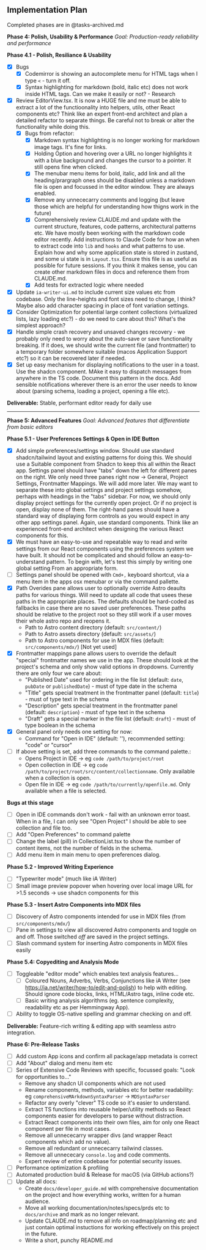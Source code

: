 ## Implementation Plan

Completed phases are in @tasks-archived.md

**Phase 4: Polish, Usability & Performance**
_Goal: Production-ready reliability and performance_

**Phase 4.1 - Polish, Resiliance & Usability**

- [x] Bugs
  - [x] Codemirror is showing an autocomplete menu for HTML tags when I type `<` - turn it off.
  - [x] Syntax highlighting for markdown (bold, italic etc) does not work inside HTML tags. Can we make it easily or not? - Research
- [x] Review EditorView.tsx. It is now a HUGE file and me must be able to extract a lot of the functioonality into helpers, utils, other React components etc? Think like an expert front-end architect and plan a detailed refactor to separate things. Be careful not to break or alter the functionality while doing this.
  - [x] Bugs from refactor:
    - [x] Markdown syntax highlighting is no longer working for markdown image tags. It's fine for links.
    - [x] Holding Option and hovering over a URL no longer highlights it with a blue background and changes the cursor to a pointer. It still opens fine when clicked.
    - [x] The menubar menu items for bold, italic, add link and all the heading/prargraph ones should be disabled unless a markdown file is open and focussed in the editor window. They are always enabled.
    - [x] Remove any unnececarry comments and logging (but leave those which are helpful for understanding how thigns work in the future)
    - [x] Comprehensively review CLAUDE.md and update with the current structure, features, code patterns, architectural patterns etc. We have mostly been working with the markdown code editor recently. Add instructions to Claude Code for how an when to extract code into `lib` and `hooks` and what patterns to use. Explain how and why some application state is stored in zustand, and some ui state is in `Layout.tsx`. Ensure this file is as useful as possible for future sessions. If you think it makes sense, you can create other markdown files in docs and reference them from CLAUDE.md.
    - [x] Add tests for extracted logic where needed
- [x] Update `ia-writer-ui.md` to include current size values etc from codebase. Only the line-heights and font sizes need to change, I think? Maybe also add character spacing in place of font variation settings.
- [x] Consider Optimization for potential large content collections (virtualized lists, lazy loading etc?) - do we need to care about this? What's the simplest approach?
- [x] Handle simple crash recovery and unsaved changes recovery - we probably only need to worry about the auto-save or save functionality breaking. If it does, we should write the current file (and frontmatter) to a temporary folder somewhere suitable (macos Application Support etc?) so it can be recovered later if needed.
- [x] Set up easy mechanism for displaying notifications to the user in a toast. Use the shadcn component. MAke it easy to dispatch messages from anywhere in the TS code. Document this pattern in the docs. Add sensible notifications wherever there is an error the user needs to know about (parsing schema, loading a project, opening a file etc).

**Deliverable:** Stable, performant editor ready for daily use

---

**Phase 5: Advanced Features**
_Goal: Advanced features that differentiate from basic editors_

**Phase 5.1 - User Preferences Settings & Open in IDE Button**

- [x] Add simple preferences/settings window. Should use standard shadcn/tailwind layout and existing patterns for doing this. We should use a Suitable component from Shadcn to keep this all within the React app. Settings panel should have "tabs" down the left for different panes on the right. We only need three panes right now -> General, Project Settings, Frontmatter Mappings. We will add more later. We may want to separate these into global settings and project settings somehow, perhaps with headings in the "tabs" sidebar. For now, we should only display project settings for the currently open project. Or if no project is open, display none of them. The right-hand panes should have a standard way of displaying form controls as you would expect in any other app settings panel. Again, use standard components. Think like an experienced front-end architect when designing the various React components for this.
- [x] We must have an easy-to-use and repeatable way to read and write settings from our React components using the preferences system we have built. It should not be complicated and should follow an easy-to-understand pattern. To begin with, let's test this simply by writing one global setting From an appropriate form.
- [ ] Settings panel should be opened with `Cmd+,` keyboard shortcut, via a menu item in the apps osx menubar or via the command pallette.
- [x] Path Overides pane allows user to optionally override Astro deaults paths for various things. Will need to update all code that usees these paths in the appropriate places. The defaults should be hard-coded as fallbacks in case there are no saved user preferences. These paths should be relative to the project root so they still work if a user moves their whole astro repo and reopens it.
  - Path to Astro content directory (default: `src/content/`)
  - Path to Astro assets directory (default: `src/assets/`)
  - Path to Astro components for use in MDX files (default: `src/components/mdx/`) [Not yet used]
- [x] Frontmatter mappings pane allows users to override the default "special" frontmatter names we use in the app. These should look at the project's schema and only show valid options in dropdowns. Currently there are only four we care about:
  - "Published Date" used for ordering in the file list (default: `date`, `pubDate` or `publishedDate`) - must of type date in the schema
  - "Title" gets special treatment in the frontmatter panel (default: `title`) - must of type text in the schema
  - "Description" gets special treatment in the frontmatter panel (default: `description`) - must of type text in the schema
  - "Draft" gets a special marker in the file list (default: `draft`) - must of type boolean in the schema
- [x] General panel only needs one setting for now:
  - Command for "Open in IDE" (default: ''), recommended setting: "code" or "cursor"
- [ ] If above setting is set, add three commands to the command palette.:
  - Opens Project in IDE -> eg `code /path/to/project/root`
  - Open collection in IDE -> eg `code /path/to/project/root/src/content/collectionname`. Only available when a collection is open.
  - Open file in IDE -> eg `code /path/to/currently/openfile.md`. Only available when a file is selected.

**Bugs at this stage**

- [ ] Open in IDE commands don't work - fail with an unknown error toast. When in a file, I can only see "Open Project" I should be able to see collection and file too.
- [ ] Add "Open Preferences" to command palette
- [ ] Change the label (pill) in CollectionList.tsx to show the number of content items, not the number of fields in the schema.
- [ ] Add menu item in main menu to open preferences dialog.

**Phase 5.2 - Improved Writing Experience**

- [ ] "Typewriter mode" (much like iA Writer)
- [ ] Small image preview popover when hovering over local image URL for >1.5 seconds -> use shadcn components for this

**Phase 5.3 - Insert Astro Components into MDX files**

- [ ] Discovery of Astro components intended for use in MDX files (from `src/components/mdx/`)
- [ ] Pane in settings to view all discovered Astro components and toggle on and off. Those switched _off_ are saved in the project settings.
- [ ] Slash command system for inserting Astro components in MDX files easily

**Phase 5.4: Copyediting and Analysis Mode**

- [ ] Toggleable "editor mode" which enables text analysis features...
  - [ ] Coloured Nouns, Adverbs, Verbs, Conjunctions like iA Writer (see https://ia.net/writer/how-to/edit-and-polish) to help with editing. Should ignore code blocks, links, HTML/Astro tags, inline code etc.
  - [ ] Basic writing analysis algorithms (eg. sentence complexity, readability etc as per Hemmingway App).
- [ ] Ability to toggle OS-native spelling and grammar checking on and off.

**Deliverable:** Feature-rich writing & editing app with seamless astro integration.

**Phase 6: Pre-Release Tasks**

- [ ] Add custom App icons and confirm all package/app metadata is correct
- [ ] Add "About" dialog and menu item etc
- [ ] Series of Extensive Code Reviews with specific, focussed goals: "Look for opportunities to..."
  - Remove any shadcn UI components which are not used
  - Rename components, methods, variables etc for better readability: eg `comprehensiveMArkdownSyntaxParser` -> `MDSyntaxParser`
  - Refactor any overly "clever" TS code so it's easier to understand.
  - Extract TS functions into reusable helper/utility methods so React components easier for developers to parse without distraction.
  - Extract React components into their own files, aim for only one React component per file in most cases.
  - Remove all unnececarry wrapper divs (and wrapper React components which add no value).
  - Remove all redundant or unnececarry tailwind classes.
  - Remove all unnececary `console.log` and code comments.
  - Expert review of entire codebase for potential security issues.
- [ ] Performance optimization & profiling
- [ ] Automated production buld & Release for macOS (via GitHub actions?)
- [ ] Update all docs:
  - Create `docs/developer_guide.md` with comprehensive documentation on the project and how everything works, written for a human audience.
  - Move all working documentation/notes/specs/prds etc to `docs/archive` and mark as no longer relevant.
  - Update CLAUDE.md to remove all info on roadmap/planning etc and just contain optimal instuctions for working effectively on this project in the future.
  - Write a short, punchy README.md
